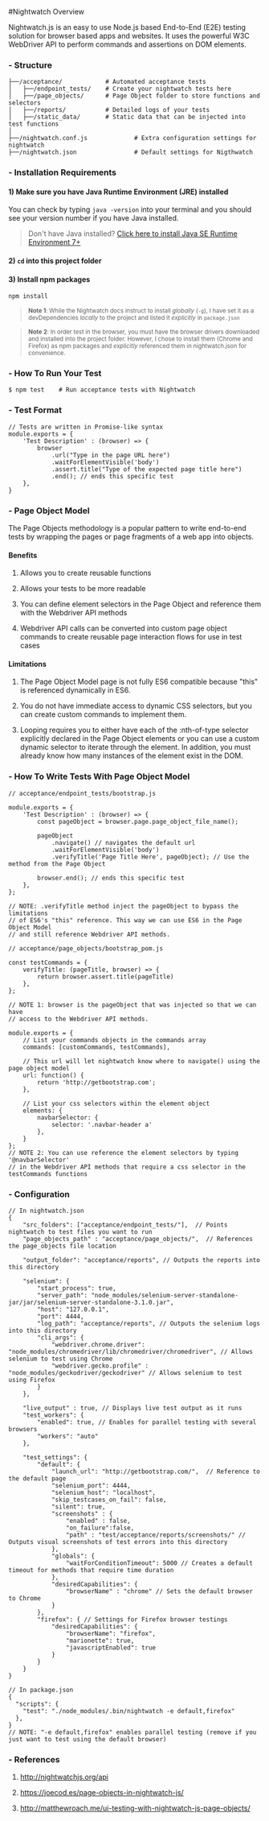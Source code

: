 #Nightwatch Overview

Nightwatch.js is an easy to use Node.js based End-to-End (E2E) testing solution for browser based apps and websites. It uses the powerful W3C WebDriver API to perform commands and assertions on DOM elements.

### - Structure
```
├──/acceptance/            # Automated acceptance tests
│   ├──/endpoint_tests/    # Create your nightwatch tests here
│   ├──/page_objects/      # Page Object folder to store functions and selectors
│   ├──/reports/           # Detailed logs of your tests
│   ├──/static_data/       # Static data that can be injected into test functions
│
├──/nightwatch.conf.js             # Extra configuration settings for nightwatch
├──/nightwatch.json                # Default settings for Nigthwatch
```

### - Installation Requirements

#### 1) Make sure you have Java Runtime Environment (JRE) installed

You can check by typing
`
java -version
`
into your terminal and you should see your version number if you have Java installed.

> Don't have Java installed? [Click here to install Java SE Runtime Environment 7+](http://www.oracle.com/technetwork/java/javase/downloads/jre8-downloads-2133155.html)

#### 2) `cd` into this project folder

#### 3) Install npm packages

```sh
npm install
```

> <small>**Note 1**: While the Nightwatch docs instruct to install _globally_ (`-g`),
I have set it as a devDependencies _locally_ to the project
and listed it _explicitly_ in `package.json` </small>

> <small>**Note 2**: In order test in the browser, you must have the browser drivers downloaded
and installed into the project folder. However, I chose to install them (Chrome and Firefox) as npm packages and
_explicitly_ referenced them in nightwatch.json for convenience.</small>


### - How To Run Your Test

```shell
$ npm test    # Run acceptance tests with Nightwatch
```

### - Test Format
```angular2html
// Tests are written in Promise-like syntax
module.exports = {
    'Test Description' : (browser) => {
        browser
            .url("Type in the page URL here")
            .waitForElementVisible('body')
            .assert.title("Type of the expected page title here") 
            .end(); // ends this specific test
    },
}
```

### - Page Object Model
The Page Objects methodology is a popular pattern to write end-to-end tests by wrapping the pages or page fragments of a web app into objects.

#### Benefits
1. Allows you to create reusable functions

2. Allows your tests to be more readable

3. You can define element selectors in the Page Object and reference them with the Webdriver API methods

4. Webdriver API calls can be converted into custom page object commands to create reusable page interaction flows for use in test cases


#### Limitations
1. The Page Object Model page is not fully ES6 compatible because "this" is referenced dynamically in ES6.

2. You do not have immediate access to dynamic CSS selectors, but you can create custom commands to implement them.

3. Looping requires you to either have each of the :nth-of-type selector explicitly declared in the Page Object elements or you can use a custom dynamic selector to iterate through the element. In addition, you must already know how many instances of the element exist in the DOM.


### - How To Write Tests With Page Object Model
```angular2html
// acceptance/endpoint_tests/bootstrap.js

module.exports = {
    'Test Description' : (browser) => {
        const pageObject = browser.page.page_object_file_name();
        
        pageObject
            .navigate() // navigates the default url 
            .waitForElementVisible('body')
            .verifyTitle('Page Title Here', pageObject); // Use the method from the Page Object
            
        browser.end(); // ends this specific test
    },
};

// NOTE: .verifyTitle method inject the pageObject to bypass the limitations
// of ES6's "this" reference. This way we can use ES6 in the Page Object Model
// and still reference Webdriver API methods.
```

```angular2html
// acceptance/page_objects/bootstrap_pom.js

const testCommands = {
    verifyTitle: (pageTitle, browser) => { 
        return browser.assert.title(pageTitle) 
    },
};

// NOTE 1: browser is the pageObject that was injected so that we can have
// access to the Webdriver API methods.

module.exports = {
    // List your commands objects in the commands array
    commands: [customCommands, testCommands],
    
    // This url will let nightwatch know where to navigate() using the page object model
    url: function() {
        return 'http://getbootstrap.com';
    },
    
    // List your css selectors within the element object
    elements: {
        navbarSelector: {
            selector: '.navbar-header a' 
        },
    }
};
// NOTE 2: You can use reference the element selectors by typing '@navbarSelector' 
// in the Webdriver API methods that require a css selector in the testCommands functions

```

### - Configuration
```angular2html
// In nightwatch.json
{
    "src_folders": ["acceptance/endpoint_tests/"],  // Points nightwatch to test files you want to run
    "page_objects_path" : "acceptance/page_objects/",  // References the page_objects file location

    "output_folder": "acceptance/reports", // Outputs the reports into this directory
    
    "selenium": {  
        "start_process": true,
        "server_path": "node_modules/selenium-server-standalone-jar/jar/selenium-server-standalone-3.1.0.jar",
        "host": "127.0.0.1",
        "port": 4444,
        "log_path": "acceptance/reports", // Outputs the selenium logs into this directory
        "cli_args": {
            "webdriver.chrome.driver": "node_modules/chromedriver/lib/chromedriver/chromedriver", // Allows selenium to test using Chrome
            "webdriver.gecko.profile" : "node_modules/geckodriver/geckodriver" // Allows selenium to test using Firefox
        }
    },
    
    "live_output" : true, // Displays live test output as it runs
    "test_workers": {  
        "enabled": true, // Enables for parallel testing with several browsers
        "workers": "auto"
    },
    
    "test_settings": {
        "default": {
            "launch_url": "http://getbootstrap.com/",  // Reference to the default page
            "selenium_port": 4444,
            "selenium_host": "localhost",
            "skip_testcases_on_fail": false, 
            "silent": true,
            "screenshots" : {
                "enabled" : false,
                "on_failure":false,
                "path" : "test/acceptance/reports/screenshots/" // Outputs visual screenshots of test errors into this directory
            },
            "globals": {
                "waitForConditionTimeout": 5000 // Creates a default timeout for methods that require time duration
            },
            "desiredCapabilities": {
                "browserName" : "chrome" // Sets the default browser to Chrome
            }
        },
        "firefox": { // Settings for Firefox browser testings
            "desiredCapabilities": {
                "browserName": "firefox",
                "marionette": true,
                "javascriptEnabled": true
            }
        }
    }
}

```

```angular2html
// In package.json
{
  "scripts": {
    "test": "./node_modules/.bin/nightwatch -e default,firefox"
  },
}
// NOTE: "-e default,firefox" enables parallel testing (remove if you just want to test using the default browser)
```


### - References

1. http://nightwatchjs.org/api

2. https://joecod.es/page-objects-in-nightwatch-js/

3. http://matthewroach.me/ui-testing-with-nightwatch-js-page-objects/
